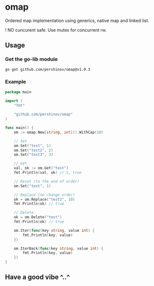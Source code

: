 # omap

Ordered map implementation using generics, native map and linked list.

! NO cuncurent safe. Use mutex for concurrent rw.

## Usage

### Get the go-lib module

```bash
go get github.com/pershinov/omap@v1.0.3
```

### Example
```go
package main

import (
	"fmt"
	
	"github.com/pershinov/omap"
)

func main() {
	om := omap.New[string, int]().WithCap(10)

	// Set
	om.Set("test", 1)
	om.Set("test2", 2)
	om.Set("test3", 3)

	// Get
	val, ok := om.Get("test")
	fmt.Println(val, ok) // 1, true

	// Reset (to the end of order)
	om.Set("test", 1)

	// Replace (no change order)
	ok = om.Replace("test2", 10)
	fmt.Println(ok) // true

	// Delete
	ok = om.Delete("test")
	fmt.Println(ok) // true

	om.Iter(func(key string, value int) {
		fmt.Println(key, value)
	})

	om.IterBack(func(key string, value int) {
		fmt.Println(key, value)
	})
}

```

## Have a good vibe ^..^